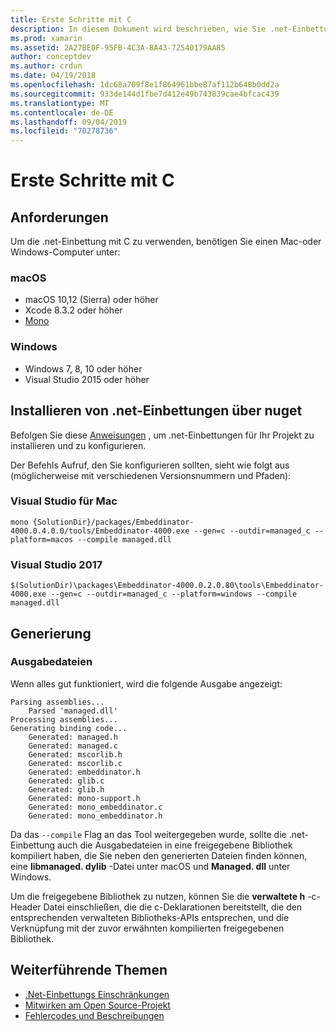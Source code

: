 ```yaml
---
title: Erste Schritte mit C
description: In diesem Dokument wird beschrieben, wie Sie .net-Einbettungen mithilfe von .net embed in eine C-Anwendung einbetten. Darin wird erläutert, wie .net-Einbettungen sowohl in Visual Studio 2019 als auch Visual Studio für Mac verwendet werden.
ms.prod: xamarin
ms.assetid: 2A27BE0F-95FB-4C3A-8A43-72540179AA85
author: conceptdev
ms.author: crdun
ms.date: 04/19/2018
ms.openlocfilehash: 1dc68a709f8e1f864961bbe87af112b648b0dd2a
ms.sourcegitcommit: 933de144d1fbe7d412e49b743839cae4bfcac439
ms.translationtype: MT
ms.contentlocale: de-DE
ms.lasthandoff: 09/04/2019
ms.locfileid: "70278736"
---
```

# <a name="getting-started-with-c"></a>Erste Schritte mit C

## <a name="requirements"></a>Anforderungen

Um die .net-Einbettung mit C zu verwenden, benötigen Sie einen Mac-oder Windows-Computer unter:

### <a name="macos"></a>macOS

* macOS 10,12 (Sierra) oder höher
* Xcode 8.3.2 oder höher
* [Mono](https://www.mono-project.com/download/)

### <a name="windows"></a>Windows

* Windows 7, 8, 10 oder höher
* Visual Studio 2015 oder höher

## <a name="installing-net-embedding-from-nuget"></a>Installieren von .net-Einbettungen über nuget

Befolgen Sie diese [Anweisungen](~/tools/dotnet-embedding/get-started/install/install.md) , um .net-Einbettungen für Ihr Projekt zu installieren und zu konfigurieren.

Der Befehls Aufruf, den Sie konfigurieren sollten, sieht wie folgt aus (möglicherweise mit verschiedenen Versionsnummern und Pfaden):

### <a name="visual-studio-for-mac"></a>Visual Studio für Mac

```shell
mono {SolutionDir}/packages/Embeddinator-4000.0.4.0.0/tools/Embeddinator-4000.exe --gen=c --outdir=managed_c --platform=macos --compile managed.dll
```

### <a name="visual-studio-2017"></a>Visual Studio 2017

```shell
$(SolutionDir)\packages\Embeddinator-4000.0.2.0.80\tools\Embeddinator-4000.exe --gen=c --outdir=managed_c --platform=windows --compile managed.dll
```

## <a name="generation"></a>Generierung

### <a name="output-files"></a>Ausgabedateien

Wenn alles gut funktioniert, wird die folgende Ausgabe angezeigt:

```shell
Parsing assemblies...
    Parsed 'managed.dll'
Processing assemblies...
Generating binding code...
    Generated: managed.h
    Generated: managed.c
    Generated: mscorlib.h
    Generated: mscorlib.c
    Generated: embeddinator.h
    Generated: glib.c
    Generated: glib.h
    Generated: mono-support.h
    Generated: mono_embeddinator.c
    Generated: mono_embeddinator.h
```

Da das `--compile` Flag an das Tool weitergegeben wurde, sollte die .net-Einbettung auch die Ausgabedateien in eine freigegebene Bibliothek kompiliert haben, die Sie neben den generierten Dateien finden können, eine **libmanaged. dylib** -Datei unter macOS und **Managed. dll** unter Windows.

Um die freigegebene Bibliothek zu nutzen, können Sie die **verwaltete h** -c-Header Datei einschließen, die die c-Deklarationen bereitstellt, die den entsprechenden verwalteten Bibliotheks-APIs entsprechen, und die Verknüpfung mit der zuvor erwähnten kompilierten freigegebenen Bibliothek.

## <a name="further-reading"></a>Weiterführende Themen

* [.Net-Einbettungs Einschränkungen](~/tools/dotnet-embedding/limitations.md)
* [Mitwirken am Open Source-Projekt](https://github.com/mono/Embeddinator-4000/blob/master/Contributing.md)
* [Fehlercodes und Beschreibungen](~/tools/dotnet-embedding/errors.md)
